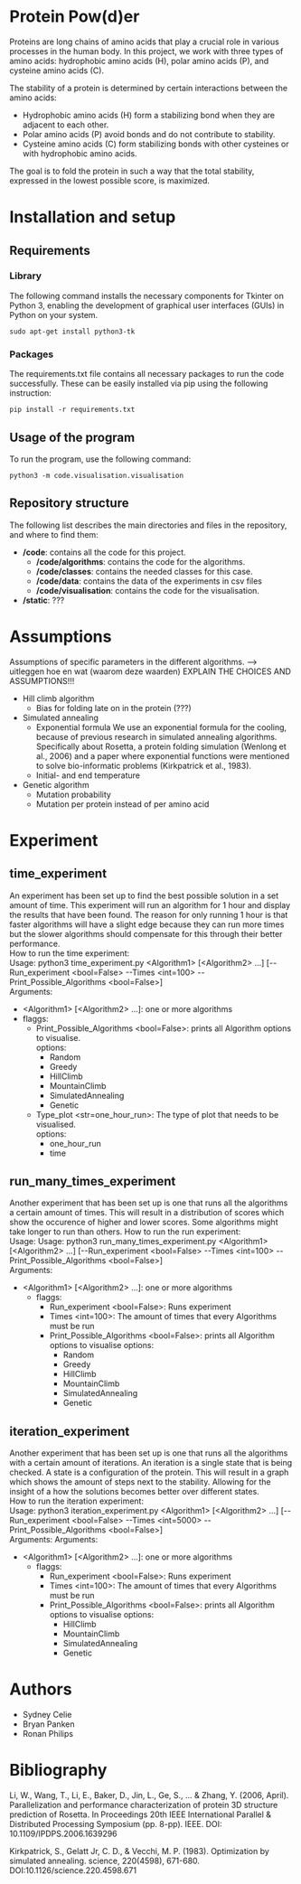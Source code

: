 # Protein Pow(d)er
Proteins are long chains of amino acids that play a crucial role in various processes in the human body. In this project, we work with three types of amino acids: hydrophobic amino acids (H), polar amino acids (P), and cysteine amino acids (C).

The stability of a protein is determined by certain interactions between the amino acids:
- Hydrophobic amino acids (H) form a stabilizing bond when they are adjacent to each other.
- Polar amino acids (P) avoid bonds and do not contribute to stability.
- Cysteine amino acids (C) form stabilizing bonds with other cysteines or with hydrophobic amino acids.

The goal is to fold the protein in such a way that the total stability, expressed in the lowest possible score, is maximized.

# Installation and setup
## Requirements
### Library
The following command installs the necessary components for Tkinter on Python 3, enabling the development of graphical user interfaces (GUIs) in Python on your system. 
```
sudo apt-get install python3-tk
```
### Packages
The requirements.txt file contains all necessary packages to run the code successfully. These can be easily installed via pip using the following instruction:
```
pip install -r requirements.txt
```

## Usage of the program
[Needs to be changed to the actual run commands]: #
To run the program, use the following command:
```
python3 -m code.visualisation.visualisation
```

## Repository structure
The following list describes the main directories and files in the repository, and where to find them:
* **/code**: contains all the code for this project.
    * **/code/algorithms**: contains the code for the algorithms.
    * **/code/classes**: contains the needed classes for this case.
    * **/code/data**: contains the data of the experiments in csv files
    * **/code/visualisation**: contains the code for the visualisation.
* **/static**: ???

# Assumptions
Assumptions of specific parameters in the different algorithms. --> uitleggen hoe en wat (waarom deze waarden)
EXPLAIN THE CHOICES AND ASSUMPTIONS!!!
* Hill climb algorithm
    - Bias for folding late on in the protein (???)
* Simulated annealing
    - Exponential formula
        We use an exponential formula for the cooling, because of previous research in simulated annealing algorithms. Specifically about Rosetta, a protein folding simulation (Wenlong et al., 2006) and a paper where exponential functions were mentioned to solve bio-informatic problems (Kirkpatrick et al., 1983). 
    - Initial- and end temperature
* Genetic algorithm
    - Mutation probability
    - Mutation per protein instead of per amino acid

# 

# Experiment
## time_experiment
An experiment has been set up to find the best possible solution in a set amount of time. This experiment will run an algorithm for 1 hour and display the results that have been found. The reason for only running 1 hour is that faster algorithms will have a slight edge because they can run more times but the slower algorithms should compensate for this through their better performance.\
How to run the time experiment:\
Usage: python3 time_experiment.py \<Algorithm1> [\<Algorithm2> ...] [--Run_experiment \<bool=False> --Times \<int=100> --Print_Possible_Algorithms \<bool=False>]\
Arguments:
- \<Algorithm1> [\<Algorithm2> ...]: one or more algorithms
- flaggs:
    - Print_Possible_Algorithms \<bool=False>: prints all Algorithm options to visualise.\
        options:
        - Random
        - Greedy
        - HillClimb
        - MountainClimb
        - SimulatedAnnealing
        - Genetic
    - Type_plot \<str=one_hour_run>: The type of plot that needs to be visualised.\
        options:
        - one_hour_run
        - time

## run_many_times_experiment
Another experiment that has been set up is one that runs all the algorithms a certain amount of times. This will result in a distribution of scores which show the occurence of higher and lower scores. Some algorithms might take longer to run than others.
How to run the run experiment:\
Usage: Usage: python3 run_many_times_experiment.py \<Algorithm1> [\<Algorithm2> ...] [--Run_experiment \<bool=False> --Times \<int=100> --Print_Possible_Algorithms \<bool=False>]\
Arguments:
- \<Algorithm1> [\<Algorithm2> ...]: one or more algorithms
    - flaggs:
        - Run_experiment \<bool=False>: Runs experiment
        - Times \<int=100>: The amount of times that every Algorithms must be run
        - Print_Possible_Algorithms \<bool=False>: prints all Algorithm options to visualise
            options:
            - Random
            - Greedy
            - HillClimb
            - MountainClimb
            - SimulatedAnnealing
            - Genetic

## iteration_experiment
Another experiment that has been set up is one that runs all the algorithms with a certain amount of iterations. An iteration is a single state that is being checked. A state is a configuration of the protein. This will result in a graph which shows the amount of steps next to the stability. Allowing for the insight of a how the solutions becomes better over different states.\
How to run the iteration experiment:\
Usage: python3 iteration_experiment.py \<Algorithm1> [\<Algorithm2> ...] [--Run_experiment \<bool=False> --Times \<int=5000> --Print_Possible_Algorithms \<bool=False>]\
Arguments:
Arguments:
- \<Algorithm1> [\<Algorithm2> ...]: one or more algorithms
    - flaggs:
        - Run_experiment \<bool=False>: Runs experiment
        - Times \<int=100>: The amount of times that every Algorithms must be run
        - Print_Possible_Algorithms \<bool=False>: prints all Algorithm options to visualise
            options:
            - HillClimb
            - MountainClimb
            - SimulatedAnnealing
            - Genetic

# Authors
* Sydney Celie
* Bryan Panken
* Ronan Philips

# Bibliography
Li, W., Wang, T., Li, E., Baker, D., Jin, L., Ge, S., ... & Zhang, Y. (2006, April). Parallelization and performance characterization of protein 3D structure prediction of Rosetta. In Proceedings 20th IEEE International Parallel & Distributed Processing Symposium (pp. 8-pp). IEEE. DOI: 10.1109/IPDPS.2006.1639296

Kirkpatrick, S., Gelatt Jr, C. D., & Vecchi, M. P. (1983). Optimization by simulated annealing. science, 220(4598), 671-680. DOI:10.1126/science.220.4598.671